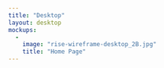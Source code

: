 ```yaml
---
title: "Desktop"
layout: desktop
mockups:
  -
    image: "rise-wireframe-desktop_2B.jpg"
    title: "Home Page"
---
```

